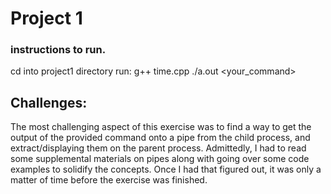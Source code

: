 # Project 1

### instructions to run.
cd into project1 directory
run: 
    g++ time.cpp
    ./a.out <your_command>

## Challenges:

The most challenging aspect of this exercise was to find a way to get the output of the provided command onto a pipe from the child process, and extract/displaying them on the parent process. Admittedly, I had to read some supplemental materials on pipes along with going over some code examples to solidify the concepts. Once I had that figured out, it was only a matter of time before the exercise was finished.
